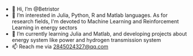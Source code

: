 - 👋 Hi, I’m @Betristor
- 👀 I’m interested in Julia, Python, R and Matlab languages. As for research fields, I'm devoted to Machine Learning and Reinforcement Learning in energy sectors
- 🌱 I’m currently learning Julia and Matlab, and developing projects about energy system like power and hydrogen transmission system
- 📫 Reach me via 2845024327@qq.com

<!---
Betristor/Betristor is a ✨ special ✨ repository because its `README.md` (this file) appears on your GitHub profile.
You can click the Preview link to take a look at your changes.
--->
